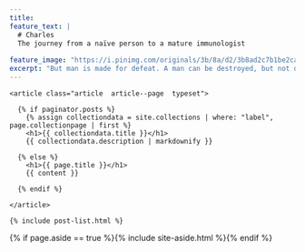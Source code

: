 ```yaml
---
title: 
feature_text: |
  # Charles 
  The journey from a naïve person to a mature immunologist
  
feature_image: "https://i.pinimg.com/originals/3b/8a/d2/3b8ad2c7b1be2caf24321c852103598a.jpg"
excerpt: "But man is made for defeat. A man can be destroyed, but not defeated --Ernest Hemingway."
---
```


<main class="main  container">

  <div class="content">

    <article class="article  article--page  typeset">

      {% if paginator.posts %}
        {% assign collectiondata = site.collections | where: "label", page.collectionpage | first %}
        <h1>{{ collectiondata.title }}</h1>
        {{ collectiondata.description | markdownify }}

      {% else %}
        <h1>{{ page.title }}</h1>
        {{ content }}
        
      {% endif %}

    </article>

    {% include post-list.html %}

  </div>

  {% if page.aside == true %}{% include site-aside.html %}{% endif %}

</main>
